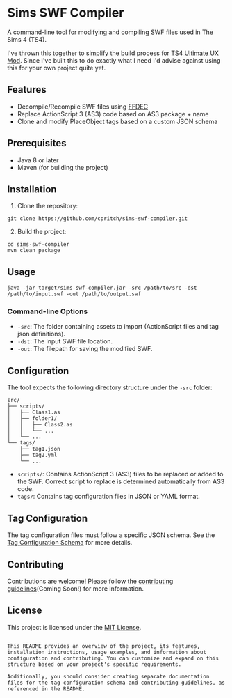 # Sims SWF Compiler

A command-line tool for modifying and compiling SWF files used in The Sims 4 (TS4).

I've thrown this together to simplify the build process for [TS4 Ultimate UX Mod](https://github.com/CPritch/ts4-ultimate-ux).
Since I've built this to do exactly what I need I'd advise against using this for your own project quite yet.

## Features

- Decompile/Recompile SWF files using [FFDEC](https://github.com/jindrapetrik/jpexs-decompiler)
- Replace ActionScript 3 (AS3) code based on AS3 package + name
- Clone and modify PlaceObject tags based on a custom JSON schema

## Prerequisites

- Java 8 or later
- Maven (for building the project)

## Installation

1. Clone the repository:

```
git clone https://github.com/cpritch/sims-swf-compiler.git
```

2. Build the project:

```
cd sims-swf-compiler
mvn clean package
```

## Usage

```
java -jar target/sims-swf-compiler.jar -src /path/to/src -dst /path/to/input.swf -out /path/to/output.swf
```

### Command-line Options

- `-src`: The folder containing assets to import (ActionScript files and tag json definitions).
- `-dst`: The input SWF file location.
- `-out`: The filepath for saving the modified SWF.

## Configuration

The tool expects the following directory structure under the `-src` folder:

```
src/
├── scripts/
│   ├── Class1.as
│   ├── folder1/
│   │   ├── Class2.as
│   │   └── ...
│   └── ...
└── tags/
    ├── tag1.json
    ├── tag2.yml
    └── ...
```

- `scripts/`: Contains ActionScript 3 (AS3) files to be replaced or added to the SWF. Correct script to replace is determined automatically from AS3 code.
- `tags/`: Contains tag configuration files in JSON or YAML format.

## Tag Configuration

The tag configuration files must follow a specific JSON schema. See the [Tag Configuration Schema](./src/main/resources/TagModel.json) for more details.

## Contributing

Contributions are welcome! Please follow the [contributing guidelines]()(Coming Soon!) for more information.

## License

This project is licensed under the [MIT License](./LICENSE).
```

This README provides an overview of the project, its features, installation instructions, usage examples, and information about configuration and contributing. You can customize and expand on this structure based on your project's specific requirements.

Additionally, you should consider creating separate documentation files for the tag configuration schema and contributing guidelines, as referenced in the README.